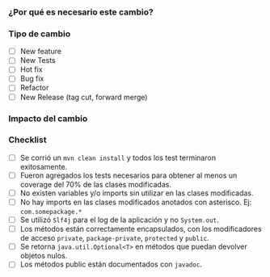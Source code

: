 ### ¿Por qué es necesario este cambio?
<!--
- Descripción breve que incluya detalles sobre el cambio que se desea realizar
-->

### Tipo de cambio
- [ ] New feature
- [ ] New Tests
- [ ] Hot fix
- [ ] Bug fix
- [ ] Refactor
- [ ] New Release (tag cut, forward merge)

### Impacto del cambio
<!-- 
- Descripción breve de lo que se cambió y su impacto a nivel funcional y/o no-funcional
-->

### Checklist

- [ ] Se corrió un ```mvn clean install``` y todos los test terminaron exitosamente.
- [ ] Fueron agregados los tests necesarios para obtener al menos un coverage del 70% de las clases modificadas.
- [ ] No existen variables y/o imports sin utilizar en las clases modificadas.
- [ ] No hay imports en las clases modificados anotados con asterisco. Ej: ```com.somepackage.*```
- [ ] Se utilizó ```Slf4j``` para el log de la aplicación y no ```System.out```.
- [ ] Los métodos están correctamente encapsulados, con los modificadores de acceso ```private```, ```package-private```, ```protected``` y ```public```.
- [ ] Se retorna ```java.util.Optional<T>``` en métodos que puedan devolver objetos nulos.
- [ ] Los métodos public están documentados con ```javadoc```.